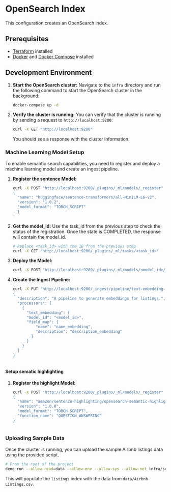 # OpenSearch Index

This configuration creates an OpenSearch index.

## Prerequisites

- [Terraform](https://learn.hashicorp.com/tutorials/terraform/install-cli)
  installed
- [Docker](https://docs.docker.com/get-docker/) and
  [Docker Compose](https://docs.docker.com/compose/install/) installed

## Development Environment

1. **Start the OpenSearch cluster:** Navigate to the `infra` directory and run
   the following command to start the OpenSearch cluster in the background:
   ```sh
   docker-compose up -d
   ```

2. **Verify the cluster is running:** You can verify that the cluster is running
   by sending a request to `http://localhost:9200`:
   ```sh
   curl -X GET "http://localhost:9200"
   ```
   You should see a response with the cluster information.

### Machine Learning Model Setup

To enable semantic search capabilities, you need to register and deploy a
machine learning model and create an ingest pipeline.

1. **Register the sentence Model:**
   ```sh
   curl -X POST "http://localhost:9200/_plugins/_ml/models/_register" -H 'Content-Type: application/json' -d'
   {
     "name": "huggingface/sentence-transformers/all-MiniLM-L6-v2",
     "version": "1.0.2",
     "model_format": "TORCH_SCRIPT"
     }
   '
   ```

2. **Get the model_id:** Use the task_id from the previous step to check the
   status of the registration. Once the state is COMPLETED, the response will
   contain the model_id.
   ```sh
   # Replace <task_id> with the ID from the previous step
   curl -X GET "http://localhost:9200/_plugins/_ml/tasks/<task_id>"
   ```

3. **Deploy the Model:**
   ```sh
   curl -X POST "http://localhost:9200/_plugins/_ml/models/<model_id>/_deploy"
   ```

4. **Create the Ingest Pipeline:**
   ```sh
   curl -X PUT "http://localhost:9200/_ingest/pipeline/text-embedding-pipeline" -H 'Content-Type: application/json' -d'
   {
     "description": "A pipeline to generate embeddings for listings.",
     "processors": [
       {
         "text_embedding": {
         "model_id": "<model_id>",
         "field_map": {
             "name": "name_embedding",
             "description": "description_embedding"
           }
         }
       }
     ]
   }
   '
   ```

#### Setup sematic highlighting

1. **Register the highlight Model:**
   ```sh
   curl -X POST "http://localhost:9200/_plugins/_ml/models/_register" -H 'Content-Type: application/json' -d'
   {
     "name": "amazon/sentence-highlighting/opensearch-semantic-highlighter-v1",
     "version": "1.0.0",
     "model_format": "TORCH_SCRIPT",
     "function_name": "QUESTION_ANSWERING"
   }
   '
   ```

### Uploading Sample Data

Once the cluster is running, you can upload the sample Airbnb listings data
using the provided script.

```sh
# From the root of the project
deno run --allow-read=data --allow-env --allow-sys --allow-net infra/scripts/upload_data.ts
```

This will populate the `listings` index with the data from
`data/Airbnb Listings.csv`.
